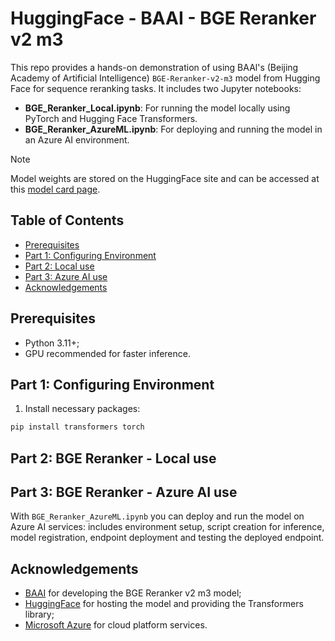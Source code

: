 # HuggingFace - BAAI - BGE Reranker v2 m3

This repo provides a hands-on demonstration of using BAAl's (Beijing Academy of Artificial Intelligence) `BGE-Reranker-v2-m3` model from Hugging Face for sequence reranking tasks. It includes two Jupyter notebooks:
- **BGE_Reranker_Local.ipynb**: For running the model locally using PyTorch and Hugging Face Transformers.
- **BGE_Reranker_AzureML.ipynb**: For deploying and running the model in an Azure AI environment.

> [!NOTE]
> Model weights are stored on the HuggingFace site and can be accessed at this [model card page](https://huggingface.co/BAAI/bge-reranker-v2-m3).

## Table of Contents

*   [Prerequisites](#prerequisites)
*   [Part 1: Configuring Environment](#part-1-configuring-environment)
*   [Part 2: Local use](#part-2-bge-reranker--local-use)
*   [Part 3: Azure AI use](#part-3-bge-reranker--azure-ai-use)
*   [Acknowledgements](#acknowledgements)

## Prerequisites
- Python 3.11+;
- GPU recommended for faster inference.

## Part 1: Configuring Environment
1. Install necessary packages:
``` bash
pip install transformers torch
```

## Part 2: BGE Reranker - Local use


## Part 3: BGE Reranker - Azure AI use
With `BGE_Reranker_AzureML.ipynb` you can deploy and run the model on Azure AI services: includes environment setup, script creation for inference, model registration, endpoint deployment and testing the deployed endpoint.

## Acknowledgements
- [BAAI](https://huggingface.co/BAAI) for developing the BGE Reranker v2 m3 model;
- [HuggingFace](https://huggingface.co/BAAI/bge-reranker-v2-m3) for hosting the model and providing the Transformers library;
- [Microsoft Azure](https://portal.azure.com) for cloud platform services.

